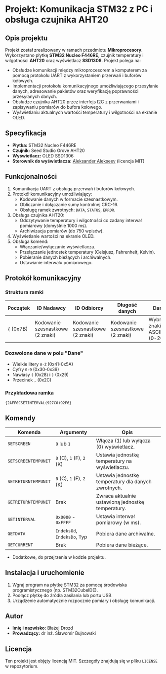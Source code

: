 # Projekt: Komunikacja STM32 z PC i obsługa czujnika AHT20

## Opis projektu

Projekt został zrealizowany w ramach przedmiotu **Mikroprocesory**. Wykorzystano płytkę **STM32 Nucleo F446RE**, czujnik temperatury i wilgotności **AHT20** oraz wyświetlacz **SSD1306**. Projekt polega na:

- Obsłudze komunikacji między mikroprocesorem a komputerem za pomocą protokołu UART z wykorzystaniem przerwań i buforów kołowych.
- Implementacji protokołu komunikacyjnego umożliwiającego przesyłanie danych, adresowanie pakietów oraz weryfikację poprawności przesyłanych danych.
- Obsłudze czujnika AHT20 przez interfejs I2C z przerwaniami i zapisywaniu pomiarów do bufora kołowego.
- Wyświetlaniu aktualnych wartości temperatury i wilgotności na ekranie OLED.

## Specyfikacja

- **Płytka:** STM32 Nucleo F446RE
- **Czujnik:** Seed Studio Grove AHT20
- **Wyświetlacz:** OLED SSD1306
- **Sterownik do wyświetlacza:** [Aleksander Alekseev](https://github.com/afiskon/stm32-ssd1306) (licencja MIT)

## Funkcjonalności

1. Komunikacja UART z obsługą przerwań i buforów kołowych.
2. Protokół komunikacyjny umożliwiający:
   - Kodowanie danych w formacie szesnastkowym.
   - Obliczanie i dołączanie sumy kontrolnej CRC-16.
   - Obsługę ramek zwrotnych: `DATA`, `STATUS`, `ERROR`.
3. Obsługa czujnika AHT20:
   - Odczytywanie temperatury i wilgotności co zadany interwał pomiarowy (domyślnie 1000 ms).
   - Archiwizacja pomiarów (do 750 wpisów).
4. Wyświetlanie wartości na ekranie OLED.
5. Obsługa komend:
   - Włączanie/wyłączanie wyświetlacza.
   - Przełączanie jednostek temperatury (Celsjusz, Fahrenheit, Kelvin).
   - Pobieranie danych bieżących i archiwalnych.
   - Ustawianie interwału pomiarowego.

## Protokół komunikacyjny

### Struktura ramki

| Początek | ID Nadawcy | ID Odbiorcy | Długość danych | Dane | Suma kontrolna | Koniec |
|----------|------------|-------------|----------------|------|----------------|-------|
| `{` (0x7B) | Kodowanie szesnastkowe (2 znaki) | Kodowanie szesnastkowe (2 znaki) | Kodowanie szesnastkowe (2 znaki) | Wybrane znaki ASCII (0-200) | Kodowanie szesnastkowe (4 znaki) | `}` (0x7D) |

### Dozwolone dane w polu "Dane"
- Wielkie litery `A-Z` (0x41-0x5A)
- Cyfry `0-9` (0x30-0x39)
- Nawiasy `(` (0x28) i `)` (0x29)
- Przecinek `,` (0x2C)

### Przykładowa ramka
```
{2AFF0CSETINTERVAL(927C0)92F6}
```

## Komendy

| Komenda                    | Argumenty                     | Opis                                              |
|----------------------------|-------------------------------|--------------------------------------------------|
| `SETSCREEN`                | `0` lub `1`                  | Włącza (1) lub wyłącza (0) wyświetlacz.          |
| `SETSCREENTEMPUNIT`        | `0` (C), `1` (F), `2` (K)    | Ustawia jednostkę temperatury na wyświetlaczu.   |
| `SETRETURNTEMPUNIT`        | `0` (C), `1` (F), `2` (K)    | Ustawia jednostkę temperatury dla danych zwrotnych. |
| `GETRETURNTEMPUNIT`        | Brak                          | Zwraca aktualnie ustawioną jednostkę temperatury.|
| `SETINTERVAL`              | `0x0000` - `0xFFFF`          | Ustawia interwał pomiarowy (w ms).               |
| `GETDATA`               | `IndeksOd`, `IndeksDo`, Typ   | Pobiera dane archiwalne.                         |
| `GETCURRENT`               | Brak                          | Pobiera dane bieżące.                            |

+ Dodatkowe, do przejrzenia w kodzie projektu.

## Instalacja i uruchomienie
1. Wgraj program na płytkę STM32 za pomocą środowiska programistycznego (np. STM32CubeIDE).
2. Podłącz płytkę do źródła zasilania lub portu USB.
3. Urządzenie automatycznie rozpocznie pomiary i obsługę komunikacji.

## Autor

- **Imię i nazwisko:** Błażej Drozd
- **Prowadzący:** dr inż. Sławomir Bujnowski

## Licencja

Ten projekt jest objęty licencją MIT. Szczegóły znajdują się w pliku `LICENSE` w repozytorium.

